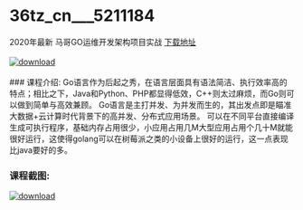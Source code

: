 # 36tz_cn___5211184
2020年最新 马哥GO运维开发架构项目实战
[下载地址](http://www.36tz.cn/article/5211184 "下载地址")
<br/></br>[![download](http://36tz.cn/muke_img/2020_03_1-100-300x243.png "下载地址")](http://www.36tz.cn/article/5211184 "下载地址")
<br/></br>### 课程介绍:
Go语言作为后起之秀，在语言层面具有语法简洁、执行效率高的特点；相比之下，Java和Python、PHP都显得低效，C++则太过麻烦，而Go则可以做到简单与高效兼顾。
Go语言是主打并发、为并发而生的，其出发点即是瞄准大数据+云计算时代背景下的高并发、分布式应用场景。
可以在不同平台直接编译生成可执行程序，基础内存占用很少，小应用占用几M大型应用占用个几十M就能很好运行，这使得golang可以在树莓派之类的小设备上很好的运行，这一点表现比java要好的多。

### 课程截图:
[![download](http://36tz.cn/muke_img/2020_03_2-91.png "下载地址")](http://www.36tz.cn/article/5211184 "下载地址")
